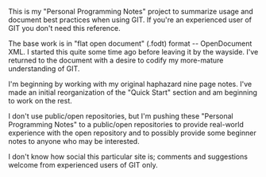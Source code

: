 This is my "Personal Programming Notes" project to summarize usage and document best practices when using GIT.  If you're an experienced user of GIT you don't need this reference.

The base work is in "flat open document" (.fodt) format -- OpenDocument XML.  I started this quite some time ago before leaving it by the wayside.  I've returned to the document with a desire to codify my more-mature understanding of GIT.

I'm beginning by working with my original haphazard nine page notes.  I've made an initial reorganization of the "Quick Start" section and am beginning to work on the rest.

I don't use public/open repositories, but I'm pushing these "Personal Programming Notes" to a public/open repositories to provide real-world experience with the open repository and to possibly provide some beginner notes to anyone who may be interested.

I don't know how social this particular site is; comments and suggestions welcome from experienced users of GIT only.
